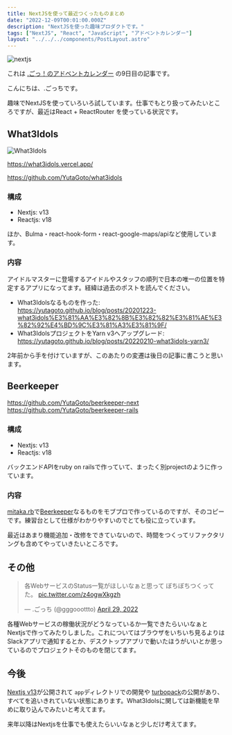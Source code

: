 ```yaml
---
title: NextJSを使って最近つくったものまとめ
date: "2022-12-09T00:01:00.000Z"
description: "NextJSを使った趣味プロダクトです。"
tags: ["NextJS", "React", "JavaScript", "アドベントカレンダー"]
layout: "../../../components/PostLayout.astro"
---
```


![nextjs](/blog/assets/images//posts/20221209-this-year-nextjs-product/next-logo.png)

これは [.ごっ！のアドベントカレンダー](https://adventar.org/calendars/8199) の9日目の記事です。

こんにちは、.ごっちです。

趣味でNextJSを使っていろいろ試しています。仕事でもとり扱ってみたいところですが、最近はReact + ReactRouter を使っている状況です。

## What3Idols

![What3Idols](/blog/assets/images//posts/20221209-this-year-nextjs-product/what3idols-logo.png)

https://what3idols.vercel.app/

https://github.com/YutaGoto/what3idols

### 構成

- Nextjs: v13
- Reactjs: v18

ほか、Bulma・react-hook-form・react-google-maps/apiなど使用しています。

### 内容

アイドルマスターに登場するアイドルやスタッフの順列で日本の唯一の位置を特定するアプリになってます。経緯は過去のポストを読んでください。

- What3Idolsなるものを作った: https://yutagoto.github.io/blog/posts/20201223-what3idols%E3%81%AA%E3%82%8B%E3%82%82%E3%81%AE%E3%82%92%E4%BD%9C%E3%81%A3%E3%81%9F/
- What3IdolsプロジェクトをYarn v3へアップグレード: https://yutagoto.github.io/blog/posts/20220210-what3idols-yarn3/

2年前から手を付けていますが、このあたりの変遷は後日の記事に書こうと思います。

## Beerkeeper

https://github.com/YutaGoto/beerkeeper-next
https://github.com/YutaGoto/beerkeeper-rails

### 構成

- Nextjs: v13
- Reactjs: v18

バックエンドAPIをruby on railsで作っていて、まったく別projectのように作っています。

### 内容

[mitaka.rb](https://mitakarb.doorkeeper.jp/)で[Beerkeeper](https://github.com/mitakarb/beerkeeper)なるものをモブプロで作っているのですが、そのコピーです。練習台として仕様がわかりやすいのでとても役に立っています。

最近はあまり機能追加・改修をできていないので、時間をつくってリファクタリングも含めてやっていきたいところです。

## その他

<blockquote class="twitter-tweet"><p lang="ja" dir="ltr">各WebサービスのStatus一覧がほしいなぁと思って ぼちぼちつくってた。 <a href="https://t.co/z4ogwXkgzh">pic.twitter.com/z4ogwXkgzh</a></p>&mdash; .ごっち (@gggooottto) <a href="https://twitter.com/gggooottto/status/1520046888518488064?ref_src=twsrc%5Etfw">April 29, 2022</a></blockquote>

各種Webサービスの稼働状況がどうなっているか一覧できたらいいなぁとNextjsで作ってみたりしました。これについてはブラウザをいちいち見るよりはSlackアプリで通知するとか、デスクトップアプリで動いたほうがいいとか思っているのでプロジェクトそのものを閉じてます。

## 今後

[Nextjs v13](https://nextjs.org/blog/next-13)が公開されて `app`ディレクトリでの開発や [turbopack](https://vercel.com/blog/turbopack)の公開があり、すべてを追いきれていない状態にあります。What3Idolsに関しては新機能を早めに取り込んでみたいと考えてます。

来年以降はNextjsを仕事でも使えたらいいなぁと少しだけ考えてます。

